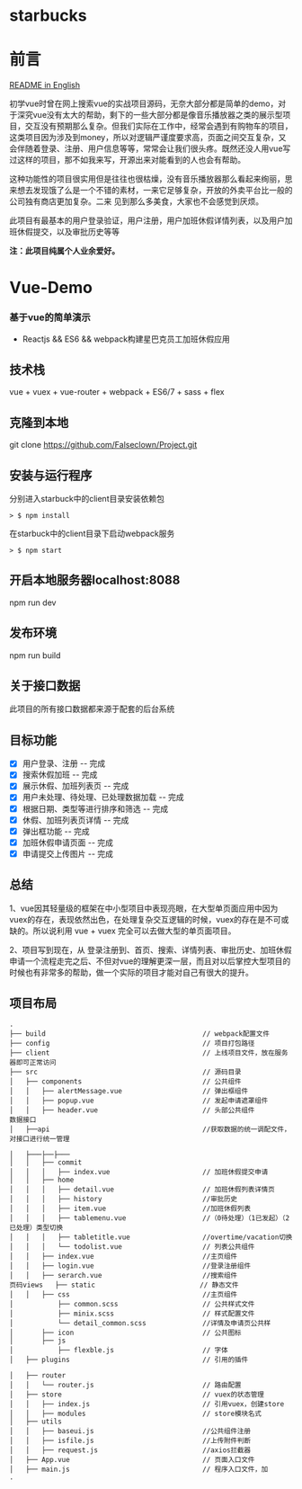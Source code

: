 # starbucks
# 前言

[README in English](README-en.md)

初学vue时曾在网上搜索vue的实战项目源码，无奈大部分都是简单的demo，对于深究vue没有太大的帮助，剩下的一些大部分都是像音乐播放器之类的展示型项目，交互没有预期那么复杂。但我们实际在工作中，经常会遇到有购物车的项目，这类项目因为涉及到money，所以对逻辑严谨度要求高，页面之间交互复杂，又会伴随着登录、注册、用户信息等等，常常会让我们很头疼。既然还没人用vue写过这样的项目，那不如我来写，开源出来对能看到的人也会有帮助。

这种功能性的项目很实用但是往往也很枯燥，没有音乐播放器那么看起来绚丽，思来想去发现饿了么是一个不错的素材，一来它足够复杂，开放的外卖平台比一般的公司独有商店更加复杂。二来 见到那么多美食，大家也不会感觉到厌烦。

此项目有最基本的用户登录验证，用户注册，用户加班休假详情列表，以及用户加班休假提交，以及审批历史等等

__注：此项目纯属个人业余爱好。__
# Vue-Demo

### 基于vue的简单演示

* Reactjs && ES6 && webpack构建星巴克员工加班休假应用
## 技术栈

vue + vuex + vue-router + webpack + ES6/7 + sass + flex 
## 克隆到本地
git clone https://github.com/Falseclown/Project.git
## 安装与运行程序

分别进入starbuck中的client目录安装依赖包

```
> $ npm install
```
在starbuck中的client目录下启动webpack服务

```
> $ npm start
```
## 开启本地服务器localhost:8088
npm run dev
## 发布环境
npm run build
## 关于接口数据
此项目的所有接口数据都来源于配套的后台系统

## 目标功能
- [x] 用户登录、注册 -- 完成
- [x] 搜索休假加班 -- 完成
- [x] 展示休假、加班列表页 -- 完成
- [x] 用户未处理、待处理、已处理数据加载 -- 完成
- [x] 根据日期、类型等进行排序和筛选 -- 完成
- [x] 休假、加班列表页详情 -- 完成
- [x] 弹出框功能 -- 完成
- [x] 加班休假申请页面 -- 完成
- [x] 申请提交上传图片 -- 完成
## 总结

1、vue因其轻量级的框架在中小型项目中表现亮眼，在大型单页面应用中因为vuex的存在，表现依然出色，在处理复杂交互逻辑的时候，vuex的存在是不可或缺的。所以说利用 vue + vuex 完全可以去做大型的单页面项目。

2、项目写到现在，从 登录注册到、首页、搜索、详情列表、审批历史、加班休假申请一个流程走完之后、不但对vue的理解更深一层，而且对以后掌控大型项目的时候也有非常多的帮助，做一个实际的项目才能对自己有很大的提升。
## 项目布局

```
.
├── build                                       // webpack配置文件
├── config                                      // 项目打包路径
├── client                                      // 上线项目文件，放在服务器即可正常访问
├── src                                         // 源码目录
│   ├── components                              // 公共组件
│   │   ├── alertMessage.vue                    // 弹出框组件
│   │   ├── popup.vue                           // 发起申请遮罩组件
│   │   ├── header.vue                          // 头部公共组件
数据接口
│   ├──api                                      //获取数据的统一调配文件，对接口进行统一管理

│   ├───├──├─── 
│   │   ├── commit
│   │   │   ├── index.vue                       // 加班休假提交申请
│   │   ├── home
│   │   │   ├── detail.vue                      // 加班休假列表详情页
│   │   │   ├── history                         //审批历史   
│   │   │   ├── item.vue                        //加班休假列表
│   │   │   ├── tablemenu.vue                   //（0待处理）（1已发起）（2已处理）类型切换
│   │   │   ├── tabletitle.vue                  //overtime/vacation切换
│   │   │   └── todolist.vue                    // 列表公共组件
│   │   ├── index.vue                           //主页组件
│   │   ├── login.vue                           //登录注册组件
│   │   ├── serarch.vue                         //搜索组件
页码views   ├── static                          // 静态文件
│   │   ├── css                                 //主页组件
│           ├── common.scss                     // 公共样式文件
│           ├── minix.scss                      // 样式配置文件
│           └── detail_common.scss              //详情及申请页公共样
│       ├── icon                                // 公共图标
│       ├── js                                  
│           ├── flexble.js                      // 字体
│   ├── plugins                                 // 引用的插件

│   ├── router
│   │   └── router.js                           // 路由配置
│   ├── store                                   // vuex的状态管理
│   │   ├── index.js                            // 引用vuex，创建store
│   │   ├── modules                             // store模块名式 
│   ├── utils                                   
│   │   ├── baseui.js                           //公共组件注册
│   │   ├── isfile.js                           //上传附件判断
│   │   ├── request.js                          //axios拦截器
│   ├── App.vue                                 // 页面入口文件
│   ├── main.js                                 // 程序入口文件，加
.

